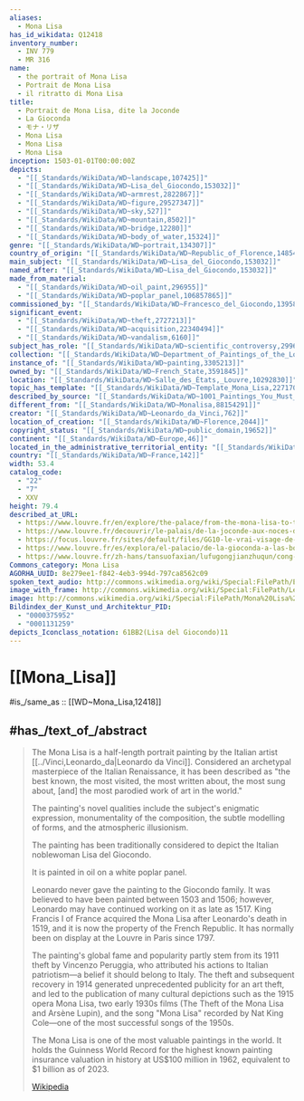 ```yaml
---
aliases:
  - Mona Lisa
has_id_wikidata: Q12418
inventory_number:
  - INV 779
  - MR 316
name:
  - the portrait of Mona Lisa
  - Portrait de Mona Lisa
  - il ritratto di Mona Lisa
title:
  - Portrait de Mona Lisa, dite la Joconde
  - La Gioconda
  - モナ・リザ
  - Mona Lisa
  - Mona Lisa
  - Mona Lisa
inception: 1503-01-01T00:00:00Z
depicts:
  - "[[_Standards/WikiData/WD~landscape,107425]]"
  - "[[_Standards/WikiData/WD~Lisa_del_Giocondo,153032]]"
  - "[[_Standards/WikiData/WD~armrest,2822867]]"
  - "[[_Standards/WikiData/WD~figure,29527347]]"
  - "[[_Standards/WikiData/WD~sky,527]]"
  - "[[_Standards/WikiData/WD~mountain,8502]]"
  - "[[_Standards/WikiData/WD~bridge,12280]]"
  - "[[_Standards/WikiData/WD~body_of_water,15324]]"
genre: "[[_Standards/WikiData/WD~portrait,134307]]"
country_of_origin: "[[_Standards/WikiData/WD~Republic_of_Florence,148540]]"
main_subject: "[[_Standards/WikiData/WD~Lisa_del_Giocondo,153032]]"
named_after: "[[_Standards/WikiData/WD~Lisa_del_Giocondo,153032]]"
made_from_material:
  - "[[_Standards/WikiData/WD~oil_paint,296955]]"
  - "[[_Standards/WikiData/WD~poplar_panel,106857865]]"
commissioned_by: "[[_Standards/WikiData/WD~Francesco_del_Giocondo,1395822]]"
significant_event:
  - "[[_Standards/WikiData/WD~theft,2727213]]"
  - "[[_Standards/WikiData/WD~acquisition,22340494]]"
  - "[[_Standards/WikiData/WD~vandalism,6160]]"
subject_has_role: "[[_Standards/WikiData/WD~scientific_controversy,2996078]]"
collection: "[[_Standards/WikiData/WD~Department_of_Paintings_of_the_Louvre,3044768]]"
instance_of: "[[_Standards/WikiData/WD~painting,3305213]]"
owned_by: "[[_Standards/WikiData/WD~French_State,3591845]]"
location: "[[_Standards/WikiData/WD~Salle_des_États,_Louvre,10292830]]"
topic_has_template: "[[_Standards/WikiData/WD~Template_Mona_Lisa,22717063]]"
described_by_source: "[[_Standards/WikiData/WD~1001_Paintings_You_Must_See_Before_You_Die,66362718]]"
different_from: "[[_Standards/WikiData/WD~Monalisa,88154291]]"
creator: "[[_Standards/WikiData/WD~Leonardo_da_Vinci,762]]"
location_of_creation: "[[_Standards/WikiData/WD~Florence,2044]]"
copyright_status: "[[_Standards/WikiData/WD~public_domain,19652]]"
continent: "[[_Standards/WikiData/WD~Europe,46]]"
located_in_the_administrative_territorial_entity: "[[_Standards/WikiData/WD~Paris,90]]"
country: "[[_Standards/WikiData/WD~France,142]]"
width: 53.4
catalog_code:
  - "22"
  - "7"
  - XXV
height: 79.4
described_at_URL:
  - https://www.louvre.fr/en/explore/the-palace/from-the-mona-lisa-to-the-wedding-feast-at-cana
  - https://www.louvre.fr/decouvrir/le-palais/de-la-joconde-aux-noces-de-cana
  - https://focus.louvre.fr/sites/default/files/GG10-le-vrai-visage-de-monna-lisa.pdf
  - https://www.louvre.fr/es/explora/el-palacio/de-la-gioconda-a-las-bodas-de-cana
  - https://www.louvre.fr/zh-hans/tansuofaxian/lufugongjianzhuqun/cong-mengnalisha-dao-jianadehunli
Commons_category: Mona Lisa
AGORHA_UUID: 8e279ee1-f842-4eb3-994d-797ca8562c09
spoken_text_audio: http://commons.wikimedia.org/wiki/Special:FilePath/Es-La%20Gioconda-article.ogg
image_with_frame: http://commons.wikimedia.org/wiki/Special:FilePath/Leonardo%20da%20vinci%2C%20la%20gioconda%2C%201503-06%20circa.jpg
image: http://commons.wikimedia.org/wiki/Special:FilePath/Mona%20Lisa%2C%20by%20Leonardo%20da%20Vinci%2C%20from%20C2RMF%20natural%20color.jpg
Bildindex_der_Kunst_und_Architektur_PID:
  - "0000375952"
  - "0001131259"
depicts_Iconclass_notation: 61BB2(Lisa del Giocondo)11
---
```


# [[Mona_Lisa]] 

#is_/same_as :: [[WD~Mona_Lisa,12418]] 

## #has_/text_of_/abstract 

> The Mona Lisa is a half-length portrait painting by the Italian artist [[../Vinci,Leonardo_da|Leonardo da Vinci]]. 
> Considered an archetypal masterpiece of the Italian Renaissance, it has been described as 
> "the best known, the most visited, the most written about, the most sung about, 
> [and] the most parodied work of art in the world." 
> 
> The painting's novel qualities include the subject's enigmatic expression, 
> monumentality of the composition, the subtle modelling of forms, 
> and the atmospheric illusionism.
>
> The painting has been traditionally considered to 
> depict the Italian noblewoman Lisa del Giocondo. 
> 
> It is painted in oil on a white poplar panel. 
> 
> Leonardo never gave the painting to the Giocondo family. 
> It was believed to have been painted between 1503 and 1506; 
> however, Leonardo may have continued working on it as late as 1517. 
> King Francis I of France acquired the Mona Lisa after Leonardo's death in 1519, 
> and it is now the property of the French Republic. 
> It has normally been on display at the Louvre in Paris since 1797.
>
> The painting's global fame and popularity partly stem from its 1911 theft by Vincenzo Peruggia, who attributed his actions to Italian patriotism—a belief it should belong to Italy. The theft and subsequent recovery in 1914 generated unprecedented publicity for an art theft, and led to the publication of many cultural depictions such as the 1915 opera Mona Lisa, two early 1930s films (The Theft of the Mona Lisa and Arsène Lupin), and the song "Mona Lisa" recorded by Nat King Cole—one of the most successful songs of the 1950s.
>
> The Mona Lisa is one of the most valuable paintings in the world. It holds the Guinness World Record for the highest known painting insurance valuation in history at US$100 million in 1962, equivalent to $1 billion as of 2023.
>
> [Wikipedia](https://en.wikipedia.org/wiki/Mona%20Lisa) 

